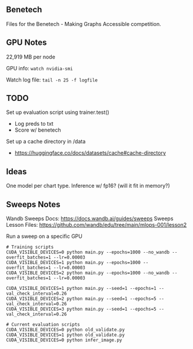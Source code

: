 ## Benetech

Files for the Benetech - Making Graphs Accessible competition.

## GPU Notes

22,919 MB per node

GPU info: `watch nvidia-smi`

Watch log file: `tail -n 25 -f logfile`

## TODO

Set up evaluation script using trainer.test()
- Log preds to txt
- Score w/ benetech

Set up a cache directory in /data
- https://huggingface.co/docs/datasets/cache#cache-directory

## Ideas

One model per chart type. Inference w/ fp16? (will it fit in memory?)

## Sweeps Notes

Wandb Sweeps Docs: https://docs.wandb.ai/guides/sweeps
Sweeps Lesson Files: https://github.com/wandb/edu/tree/main/mlops-001/lesson2

Run a sweep on a specific GPU
```
# Training scripts
CUDA_VISIBLE_DEVICES=0 python main.py --epochs=1000 --no_wandb --overfit_batches=1 --lr=0.00003
CUDA_VISIBLE_DEVICES=1 python main.py --epochs=1000 --overfit_batches=1 --lr=0.00003
CUDA_VISIBLE_DEVICES=2 python main.py --epochs=1000 --no_wandb --overfit_batches=1 --lr=0.00003

CUDA_VISIBLE_DEVICES=1 python main.py --seed=1 --epochs=1 --val_check_interval=0.26
CUDA_VISIBLE_DEVICES=2 python main.py --seed=1 --epochs=5 --val_check_interval=0.26
CUDA_VISIBLE_DEVICES=3 python main.py --seed=1 --epochs=5 --val_check_interval=0.26

# Current evaluation scripts
CUDA_VISIBLE_DEVICES=0 python old_validate.py
CUDA_VISIBLE_DEVICES=1 python old_validate.py
CUDA_VISIBLE_DEVICES=0 python infer_image.py
```